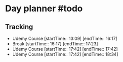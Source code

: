 # Day planner #todo 

## Tracking
- Udemy Course [startTime:: 13:09] [endTime:: 16:17]
- Break  [startTime:: 16:17] [endTime:: 17:23]
- Udemy Course [startTime:: 17:42] [endTime:: 17:42]
- Udemy Course [startTime:: 17:42] [endTime:: 18:34]